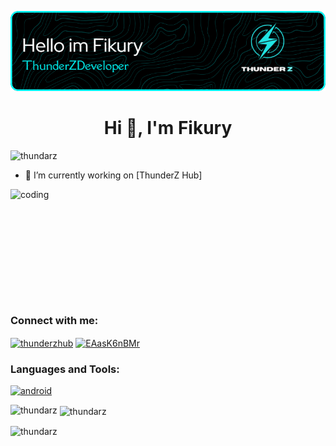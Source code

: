 ![Header](https://github.com/ThundarZ/Welcome/blob/main/github-header-image%20(10).png)
<h1 align="center">Hi 👋, I'm Fikury</h1>
<p align="left"> <img src="https://komarev.com/ghpvc/?username=thundarz&label=Profile%20views&color=0e75b6&style=flat" alt="thundarz" /> </p>

- 🔭 I’m currently working on [ThunderZ Hub]
<img align="right" alt="coding" height="200" width="600" src="https://media0.giphy.com/media/7zJgqvSbjBH2M/giphy.gif">

<h3 align="left">Connect with me:</h3>
<p align="left">
<a href="https://www.youtube.com/@thunderzhub" target="blank"><img align="center" src="https://raw.githubusercontent.com/rahuldkjain/github-profile-readme-generator/master/src/images/icons/Social/youtube.svg" alt="thunderzhub" height="30" width="40" /></a>
<a href="https://discord.gg/EAasK6nBMr" target="blank"><img align="center" src="https://raw.githubusercontent.com/rahuldkjain/github-profile-readme-generator/master/src/images/icons/Social/discord.svg" alt="EAasK6nBMr" height="30" width="40" /></a>
</p>

<h3 align="left">Languages and Tools:</h3>
<p align="left"> <a href="https://developer.android.com" target="_blank" rel="noreferrer"> <img src="https://upload.wikimedia.org/wikipedia/commons/c/cf/Lua-Logo.svg" alt="android" width="40" height="40"/> </a> </p>

<p><img align="left" src="https://github-readme-stats.vercel.app/api/top-langs?username=thundarz&show_icons=true&locale=en&layout=compact" alt="thundarz" /></p>

<p>&nbsp;<img align="center" src="https://github-readme-stats.vercel.app/api?username=thundarz&show_icons=true&locale=en" alt="thundarz" /></p>

<p><img align="center" src="https://github-readme-streak-stats.herokuapp.com/?user=thundarz&" alt="thundarz" /></p>
